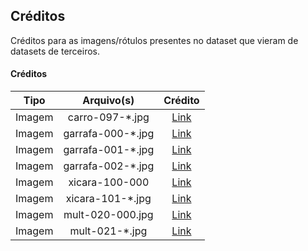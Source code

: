 ## Créditos

Créditos para as imagens/rótulos presentes no dataset que vieram de datasets de terceiros.

#### Créditos

| Tipo | Arquivo(s) | Crédito |
|:----:|:----------:|:-------:|
| Imagem | carro-097-*.jpg | [Link](http://www.vision.caltech.edu/pmoreels/Datasets/Giuseppe_Toys_03/) |
| Imagem | garrafa-000-*.jpg | [Link](http://www.slipguru.unige.it/Data/glassense_vision/) |
| Imagem | garrafa-001-*.jpg | [Link](http://www.vision.caltech.edu/pmoreels/Datasets/Home_Objects_06/) |
| Imagem | garrafa-002-*.jpg | [Link](http://tacodataset.org/) |
| Imagem | xicara-100-000 | [Link](http://www.vision.caltech.edu/pmoreels/Datasets/Home_Objects_06/) |
| Imagem | xicara-101-*.jpg | [Link](http://ai.stanford.edu/~asaxena/robotdatacollection/dataset.html) |
| Imagem | mult-020-000.jpg | [Link](http://www.vision.caltech.edu/pmoreels/Datasets/Home_Objects_06/) |
| Imagem | mult-021-*.jpg | [Link](http://ai.stanford.edu/~asaxena/robotdatacollection/dataset.html) |

